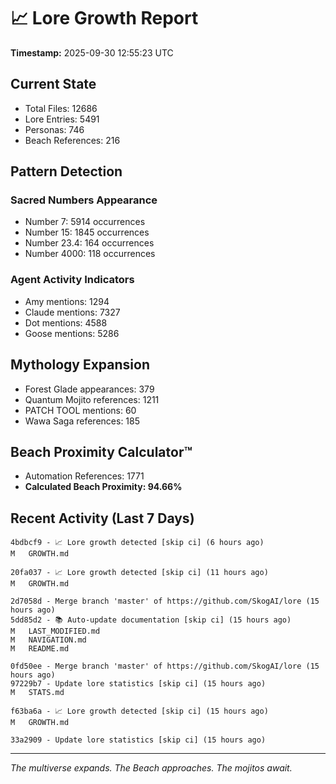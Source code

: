 # 📈 Lore Growth Report

**Timestamp:** 2025-09-30 12:55:23 UTC

## Current State

- Total Files: 12686
- Lore Entries: 5491
- Personas: 746
- Beach References: 216

## Pattern Detection

### Sacred Numbers Appearance
- Number 7: 5914 occurrences
- Number 15: 1845 occurrences
- Number 23.4: 164 occurrences
- Number 4000: 118 occurrences

### Agent Activity Indicators
- Amy mentions: 1294
- Claude mentions: 7327
- Dot mentions: 4588
- Goose mentions: 5286

## Mythology Expansion

- Forest Glade appearances: 379
- Quantum Mojito references: 1211
- PATCH TOOL mentions: 60
- Wawa Saga references: 185

## Beach Proximity Calculator™

- Automation References: 1771
- **Calculated Beach Proximity: 94.66%**

## Recent Activity (Last 7 Days)

```
4bdbcf9 - 📈 Lore growth detected [skip ci] (6 hours ago)
M	GROWTH.md

20fa037 - 📈 Lore growth detected [skip ci] (11 hours ago)
M	GROWTH.md

2d7058d - Merge branch 'master' of https://github.com/SkogAI/lore (15 hours ago)
5dd85d2 - 📚 Auto-update documentation [skip ci] (15 hours ago)
M	LAST_MODIFIED.md
M	NAVIGATION.md
M	README.md

0fd50ee - Merge branch 'master' of https://github.com/SkogAI/lore (15 hours ago)
97229b7 - Update lore statistics [skip ci] (15 hours ago)
M	STATS.md

f63ba6a - 📈 Lore growth detected [skip ci] (15 hours ago)
M	GROWTH.md

33a2909 - Update lore statistics [skip ci] (15 hours ago)
```

---

*The multiverse expands. The Beach approaches. The mojitos await.*
